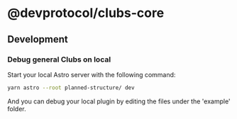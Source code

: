 # @devprotocol/clubs-core

## Development

### Debug general Clubs on local

Start your local Astro server with the following command:

```bash
yarn astro --root planned-structure/ dev
```

And you can debug your local plugin by editing the files under the 'example' folder.
